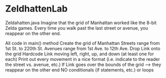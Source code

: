 # ZeldhattenLab
Zeldahatten.java
Imagine that the grid of Manhattan worked like the 8-bit Zelda games. Every time you walk past the last
street or avenue, you reappear on the other end.

All code in main() method
Create the grid of Manhattan
Streets range from 1st St. to 220th St.
Avenues range from 1st Ave. to 12th Ave.
Drop Link onto the grid
Hardcode Link moving left, right, up, and down (at least one for each)
Print out every movement in a nice format (i.e. indicate to the reader the street vs. avenue, etc.)
If Link goes over the bounds of the grid --> they reappear on the other end
NO conditionals (if statements, etc.) or loops
